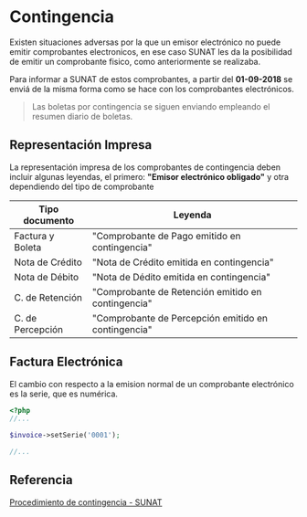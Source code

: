 # Contingencia
Existen situaciones adversas por la que un emisor electrónico no puede emitir comprobantes electronicos, en ese caso 
SUNAT les da la posibilidad de emitir un comprobante fisico, como anteriormente se realizaba.

Para informar a SUNAT de estos comprobantes, a partir del **01-09-2018** se enviá de la misma forma como se hace con
los comprobantes electrónicos.
> Las boletas por contingencia se siguen enviando empleando el resumen diario de boletas.


## Representación Impresa
La representación impresa de los comprobantes de contingencia deben incluir algunas leyendas, el primero: **"Emisor electrónico obligado"** y otra
dependiendo del tipo de comprobante

| Tipo documento   | Leyenda                                             |
|------------------|-----------------------------------------------------|
| Factura y Boleta | "Comprobante de Pago emitido en contingencia"       |
| Nota de Crédito  | "Nota de Crédito emitida en contingencia"           |
| Nota de Débito   | "Nota de Dédito emitida en contingencia"            |
| C. de Retención  | "Comprobante de Retención emitido en contingencia"  |
| C. de Percepción | "Comprobante de Percepción emitido en contingencia" |

## Factura Electrónica
El cambio con respecto a la emision normal de un comprobante electrónico es la serie, que es numérica.

```php
<?php
//...

$invoice->setSerie('0001');

//...
```

## Referencia

[Procedimiento de contingencia - SUNAT](http://cpe.sunat.gob.pe/informacion_general/procedimiento_contingencia)
